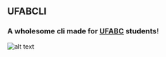 ## UFABCLI

### A wholesome cli made for [UFABC](http://ufabc.edu.br) students!

![alt text](https://i.imgur.com/A1BhHyd.png)